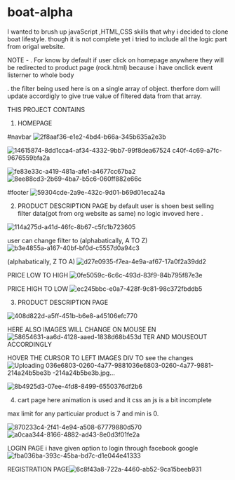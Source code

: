 # boat-alpha

I  wanted to brush up javaScript ,HTML,CSS  skills that why i decided to clone boat lifestyle. though it is not
complete yet i tried to include all the logic part from origal website.
 
 NOTE -
 . For know by default if user click on homepage anywhere they will be redirected to product page (rock.html)
  because i have onclick event listerner to whole body 
  
 . the filter being used here is on a single array of object. therfore dom will update accordigly to give true value of filtered data from that array.
  
THIS PROJECT CONTAINS

1. HOMEPAGE

#navbar
 ![2f8aaf36-e1e2-4bd4-b66a-345b635a2e3b](https://user-images.githubusercontent.com/108179730/177865930-4062371a-f882-4924-90fe-0633e6b6fcb1.jpg)

![14615874-![8dd1cca4-af34-4332-9bb7-99f8dea67524](https://user-images.githubusercontent.com/108179730/177866017-9885911f-29f5-45d7-a503-ac5ae38f69c4.jpg)
c40f-4c69-a7fc-9676559bfa2a](https://user-images.githubusercontent.com/108179730/177865934-b3eb1f45-8f74-4746-8d48-e23990de39d3.jpg)


![fe83e33c-a419-481a-afe1-a4677cc67ba2](https://user-images.githubusercontent.com/108179730/177865971-fbc574f5-ab3c-46a5-a502-df334f2a62ca.jpg)
![8ee88cd3-2b69-4ba7-b5c6-060ff882e66c](https://user-images.githubusercontent.com/108179730/177865977-64f690b1-578d-47f0-87ce-0ffd2647737c.jpg)

#footer
![59304cde-2a9e-432c-9d01-b69d01eca24a](https://user-images.githubusercontent.com/108179730/177866071-79bf5a78-5213-4894-b206-590b0c48910b.jpg)

2. PRODUCT DESCRIPTION PAGE
by default user is shoen best selling filter data(got from org website as same) no logic invoved here .


![114a275d-a41d-46fc-8b67-c5fc1b723605](https://user-images.githubusercontent.com/108179730/177866223-6ab9f979-c2d5-44b1-a75a-5085a7be597d.jpg)

user can change filter to (alphabatically, A TO Z)
![b3e4855a-a167-40bf-bf0d-c5557d0a94c3](https://user-images.githubusercontent.com/108179730/177866490-3c07659b-4dd8-4a94-9728-777b0b3dc6dc.jpg)

(alphabatically, Z TO A)
![d27e0935-f7ea-4e9a-af67-17a0f2a39dd2](https://user-images.githubusercontent.com/108179730/177866606-de050c72-c1ea-456e-8f34-dab2f8fbcbda.jpg)

PRICE LOW TO HIGH
![0fe5059c-6c6c-493d-83f9-84b795f87e3e](https://user-images.githubusercontent.com/108179730/177866666-69e6c44d-febe-4021-b0b6-d1a041f534a1.jpg)

PRICE HIGH TO LOW
![ec245bbc-e0a7-428f-9c81-98c372fbddb5](https://user-images.githubusercontent.com/108179730/177866740-be1d8c2d-8dc7-479c-9d38-7b8680057cb8.jpg)

3. PRODUCT DESCRIPTION PAGE 

![408d822d-a5ff-451b-b6e8-a45106efc770](https://user-images.githubusercontent.com/108179730/177867685-85650841-1e30-4e29-974e-696d085a874c.jpg)

HERE ALSO IMAGES WILL CHANGE ON MOUSE EN![58654631-aa6d-4128-aaed-1838d68b453d](https://user-images.githubusercontent.com/108179730/177868028-0175d079-9b47-465b-9f77-6f3221ca845c.jpg)
TER AND MOUSEOUT ACCORDINGLY 

 HOVER THE CURSOR TO LEFT IMAGES DIV TO see the changes 
![Uploading 036e6803-0260-4a77-9881![036e6803-0260-4a77-9881-214a24b5be3b](https://user-images.githubusercontent.com/108179730/177868067-452a13d8-e755-41e5-805b-0887fad1faf1.jpg)
-214a24b5be3b.jpg…]()

![8b4925d3-07ee-4fd8-8499-6550376df2b6](https://user-images.githubusercontent.com/108179730/177868085-b59d118b-fdde-4081-977f-e10cc49ee5b9.jpg)

4. cart page 
here animation is used and it css an js is a bit incomplete

max limit for any particuiar product is 7 and min is 0.

![870233c4-2f41-4e94-a508-67779880d570](https://user-images.githubusercontent.com/108179730/177868674-f98c4c7f-1c38-4704-9e6a-d0e02ef18f03.jpg)
![a0caa344-8166-4882-ad43-8e0d3f01fe2a](https://user-images.githubusercontent.com/108179730/177868819-dd43eec6-c781-4338-b76b-cd2df2bea8bb.jpg)

LOGIN PAGE
 i have given option to login through facebook google
 ![fba036ba-393c-45ba-bd7c-d1e044e41333](https://user-images.githubusercontent.com/108179730/177869068-e78431f4-7923-49df-938b-de180d4d6884.jpg)

REGISTRATION PAGE![6c8f43a8-722a-4460-ab52-9ca15beeb931](https://user-images.githubusercontent.com/108179730/177869132-99e20726-09e1-45e0-ad47-b08580009fea.jpg)







